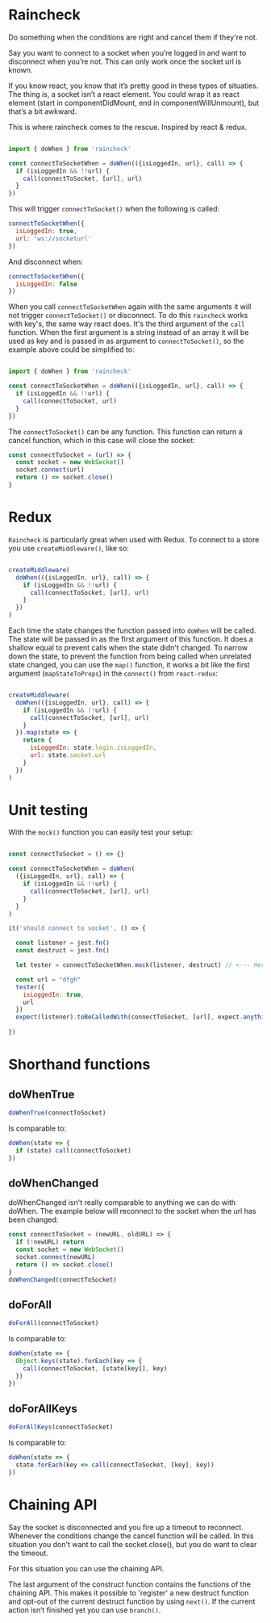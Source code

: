 # Raincheck

Do something when the conditions are right and cancel them if they're not.

Say you want to connect to a socket when you’re logged in and want to disconnect when you’re not. This can only work once the socket url is known.

If you know react, you know that it’s pretty good in these types of situaties. The thing is, a socket isn’t a react element. You could wrap it as react element (start in componentDidMount, end in componentWillUnmount), but that’s a bit awkward. 

This is where raincheck comes to the rescue. Inspired by react & redux.


```javascript

import { doWhen } from 'raincheck'

const connectToSocketWhen = doWhen(({isLoggedIn, url}, call) => {
  if (isLoggedIn && !!url) {
    call(connectToSocket, [url], url) 
  }
})

```

This will trigger `connectToSocket()` when the following is called:

```javascript
connectToSocketWhen({
  isLoggedIn: true,
  url: 'ws://socketurl'
})
```

And disconnect when:

```javascript
connectToSocketWhen({
  isLoggedIn: false
})
```

When you call `connectToSocketWhen` again with the same arguments it will not trigger `connectToSocket()` or disconnect. 
To do this `raincheck` works with key's, the same way react does. It's the third argument of the `call` function. 
When the first argument is a string instead of an array it will be used as key and is passed in as argument to `connectToSocket()`, 
so the example above could be simplified to:

```javascript

import { doWhen } from 'raincheck'

const connectToSocketWhen = doWhen(({isLoggedIn, url}, call) => {
  if (isLoggedIn && !!url) {
    call(connectToSocket, url) 
  }
})

```

The `connectToSocket()` can be any function. This function can return a cancel function, which in this case will close the socket:

```javascript
const connectToSocket = (url) => {
  const socket = new WebSocket()
  socket.connect(url)
  return () => socket.close()
}
```

# Redux

`Raincheck` is particularly great when used with Redux.
To connect to a store you use `createMiddleware()`, like so:

```javascript

createMiddleware(
  doWhen(({isLoggedIn, url}, call) => {
    if (isLoggedIn && !!url) {
      call(connectToSocket, [url], url) 
    }
  })
)

```

Each time the state changes the function passed into `doWhen` will be called. The state will be passed in as the first argument of this function. It does a shallow equal to prevent calls when the state didn't changed.
To narrow down the state, to prevent the function from being called when unrelated state changed, you can use the `map()` function, 
it works a bit like the first argument (`mapStateToProps`) in the `connect()` from `react-redux`:

```javascript

createMiddleware(
  doWhen(({isLoggedIn, url}, call) => {
    if (isLoggedIn && !!url) {
      call(connectToSocket, [url], url) 
    }
  }).map(state => {
    return {
      isLoggedIn: state.login.isLoggedIn,
      url: state.socket.url
    }
  })
)

```

# Unit testing

With the `mock()` function you can easily test your setup:

```javascript

const connectToSocket = () => {}

const connectToSocketWhen = doWhen(
  ({isLoggedIn, url}, call) => {
    if (isLoggedIn && !!url) {
      call(connectToSocket, [url], url)
    }
  }
)

it('should connect to socket', () => {

  const listener = jest.fn()
  const destruct = jest.fn()

  let tester = connectToSocketWhen.mock(listener, destruct) // <--- Here's the magic :)

  const url = "dfgh"
  tester({
    isLoggedIn: true,
    url
  })
  expect(listener).toBeCalledWith(connectToSocket, [url], expect.anything())
	
})
```

# Shorthand functions

## doWhenTrue

```javascript
doWhenTrue(connectToSocket)
```

Is comparable to:

```javascript
doWhen(state => {
  if (state) call(connectToSocket)
})
```

## doWhenChanged
doWhenChanged isn't really comparable to anything we can do with doWhen.
The example below will reconnect to the socket when the url has been changed:

```javascript
const connectToSocket = (newURL, oldURL) => {
  if (!newURL) return
  const socket = new WebSocket()
  socket.connect(newURL)
  return () => socket.close()
}
doWhenChanged(connectToSocket)
```

## doForAll
```javascript
doForAll(connectToSocket)
```

Is comparable to:

```javascript
doWhen(state => {
  Object.keys(state).forEach(key => {
    call(connectToSocket, [state[key]], key)
  })
})
```

## doForAllKeys
```javascript
doForAllKeys(connectToSocket)
```

Is comparable to:

```javascript
doWhen(state => {
  state.forEach(key => call(connectToSocket, [key], key))
})
```

# Chaining API

Say the socket is disconnected and you fire up a timeout to reconnect. Whenever the conditions change the cancel function will be called. In this situation you don't want to call the socket.close(), but you do want to clear the timeout.

For this situation you can use the chaining API.

The last argument of the construct function contains the functions of the chaining API. This makes it possible to 'register' a new destruct function and opt-out of the current destruct function by using `next()`. If the current action isn’t finished yet you can use `branch()`.



